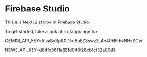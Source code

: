 # Firebase Studio

This is a NextJS starter in Firebase Studio.

To get started, take a look at src/app/page.tsx.


GEMINI_API_KEY=AIzaSyBpROt1knBaBZ3swz3L4e40bIFdwNHqSGw

NEWS_API_KEY=d84fb36f1a821d048f28cb1cf32a00d3
